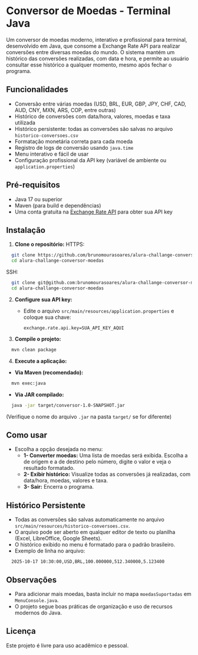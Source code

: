 # Conversor de Moedas - Terminal Java

Um conversor de moedas moderno, interativo e profissional para terminal, desenvolvido em Java, que consome a Exchange Rate API para realizar conversões entre diversas moedas do mundo. O sistema mantém um histórico das conversões realizadas, com data e hora, e permite ao usuário consultar esse histórico a qualquer momento, mesmo após fechar o programa.

## Funcionalidades
- Conversão entre várias moedas (USD, BRL, EUR, GBP, JPY, CHF, CAD, AUD, CNY, MXN, ARS, COP, entre outras)
- Histórico de conversões com data/hora, valores, moedas e taxa utilizada
- Histórico persistente: todas as conversões são salvas no arquivo `historico-conversoes.csv`
- Formatação monetária correta para cada moeda
- Registro de logs de conversão usando `java.time`
- Menu interativo e fácil de usar
- Configuração profissional da API key (variável de ambiente ou `application.properties`)

## Pré-requisitos
- Java 17 ou superior
- Maven (para build e dependências)
- Uma conta gratuita na [Exchange Rate API](https://www.exchangerate-api.com/) para obter sua API key

## Instalação

1. **Clone o repositório:**
HTTPS:
```sh
  git clone https://github.com/brunomourasoares/alura-challange-conversor-moedas.git
  cd alura-challange-conversor-moedas
```
SSH:
```sh
  git clone git@github.com:brunomourasoares/alura-challange-conversor-moedas.git
  cd alura-challange-conversor-moedas
```

2. **Configure sua API key:**
   - Edite o arquivo `src/main/resources/application.properties` e coloque sua chave:
     ```properties
     exchange.rate.api.key=SUA_API_KEY_AQUI
     ```

2. **Compile o projeto:**
```sh
  mvn clean package
```

4. **Execute a aplicação:**
- **Via Maven (recomendado):**
```sh
  mvn exec:java
```
- **Via JAR compilado:**
```sh
  java -jar target/conversor-1.0-SNAPSHOT.jar
```
(Verifique o nome do arquivo `.jar` na pasta `target/` se for diferente)

## Como usar
- Escolha a opção desejada no menu:
  - **1- Converter moedas:** Uma lista de moedas será exibida. Escolha a de origem e a de destino pelo número, digite o valor e veja o resultado formatado.
  - **2- Exibir histórico:** Visualize todas as conversões já realizadas, com data/hora, moedas, valores e taxa.
  - **3- Sair:** Encerra o programa.

## Histórico Persistente
- Todas as conversões são salvas automaticamente no arquivo `src/main/resources/historico-conversoes.csv`.
- O arquivo pode ser aberto em qualquer editor de texto ou planilha (Excel, LibreOffice, Google Sheets).
- O histórico exibido no menu é formatado para o padrão brasileiro.
- Exemplo de linha no arquivo:

```csv
  2025-10-17 10:30:00,USD,BRL,100.000000,512.340000,5.123400
```

## Observações
- Para adicionar mais moedas, basta incluir no mapa `moedasSuportadas` em `MenuConsole.java`.
- O projeto segue boas práticas de organização e uso de recursos modernos do Java.

## Licença
Este projeto é livre para uso acadêmico e pessoal.
